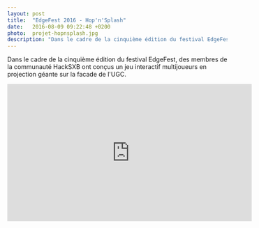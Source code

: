 ```yaml
---
layout: post
title:  "EdgeFest 2016 - Hop'n'Splash"
date:   2016-08-09 09:22:48 +0200
photo:	projet-hopnsplash.jpg
description: "Dans le cadre de la cinquième édition du festival EdgeFest, des membres de la communauté HackSXB ont conçus un jeu interactif multijoueurs en projection géante sur la facade de l'UGC."
---
```

Dans le cadre de la cinquième édition du festival EdgeFest, des membres de la communauté HackSXB ont conçus un jeu interactif multijoueurs en projection géante sur la facade de l'UGC.

<iframe width="560" height="315" src="https://www.youtube.com/embed/2HhFobpO63Q" frameborder="0" allowfullscreen></iframe>